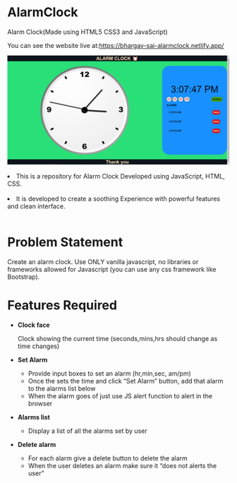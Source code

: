 # AlarmClock
Alarm Clock(Made using HTML5 CSS3 and JavaScript)

You can see the website live at:https://bhargav-sai-alarmclock.netlify.app/
   
   
![Screenshot (9146)](https://github.com/BhargavSaiAkula/AlarmClock-html-css-js/blob/main/Screenshot%20clock.png)

<li>This is a repository for Alarm Clock Developed using  JavaScript, HTML, CSS.</li>
<br>
<li> It is developed to create a soothing Experience with powerful features and clean interface.</li>
<br>

# Problem Statement

Create an alarm clock. Use ONLY vanilla javascript, no libraries or frameworks allowed for Javascript (you can use any css framework like Bootstrap).
<br>

# Features Required

- <b>Clock face</b><br>

  Clock showing the current time (seconds,mins,hrs should change as time changes)

- <b>Set Alarm</b> <br>

  - Provide input boxes to set an alarm (hr,min,sec, am/pm)
  - Once the sets the time and click “Set Alarm” button, add that alarm to the alarms list below
  - When the alarm goes of just use JS alert function to alert in the browser

- <b>Alarms list</b> <br>

  - Display a list of all the alarms set by user
 
- <b>Delete alarm</b> <br>
  - For each alarm give a delete button to delete the alarm
  - When the user deletes an alarm make sure it “does not alerts the user”
  

<br>







 

